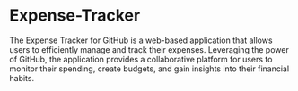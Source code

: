 # Expense-Tracker
The Expense Tracker for GitHub is a web-based application that allows users to efficiently manage and track their expenses. Leveraging the power of GitHub, the application provides a collaborative platform for users to monitor their spending, create budgets, and gain insights into their financial habits.
